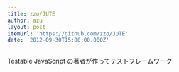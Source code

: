 ```yaml
---
title: zzo/JUTE
author: azu
layout: post
itemUrl: 'https://github.com/zzo/JUTE'
date: '2012-09-30T15:00:00.000Z'
---
```

Testable JavaScript の著者が作ってテストフレームワーク
